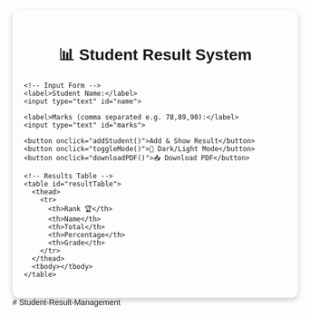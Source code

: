<!DOCTYPE html>
<html lang="en">
<head>
  <meta charset="UTF-8">
  <title>Student Result System</title>
  <style>
    body {
      font-family: Arial, sans-serif;
      margin: 20px;
      transition: background 0.3s, color 0.3s;
    }
    h1 {
      text-align: center;
      margin-bottom: 20px;
    }
    .container {
      max-width: 800px;
      margin: auto;
      padding: 20px;
      border-radius: 12px;
      box-shadow: 0 4px 10px rgba(0,0,0,0.2);
    }
    label {
      display: block;
      margin-top: 10px;
    }
    input {
      padding: 8px;
      margin-top: 5px;
      width: 100%;
      border-radius: 6px;
      border: 1px solid #ccc;
    }
    button {
      margin-top: 15px;
      padding: 10px 20px;
      border: none;
      background: #007bff;
      color: white;
      border-radius: 6px;
      cursor: pointer;
    }
    button:hover { background: #0056b3; }
    .dark-mode {
      background: #1e1e1e;
      color: #f5f5f5;
    }
    .dark-mode input {
      background: #333;
      color: #fff;
      border: 1px solid #777;
    }
    table {
      margin-top: 20px;
      border-collapse: collapse;
      width: 100%;
    }
    th, td {
      padding: 10px;
      border: 1px solid #ddd;
      text-align: center;
    }
    th { background: #007bff; color: white; }
    .dark-mode th { background: #333; }
    .rank {
      font-weight: bold;
      color: green;
    }
  </style>
</head>
<body>
  <div class="container">
    <h1>📊 Student Result System</h1>

    <!-- Input Form -->
    <label>Student Name:</label>
    <input type="text" id="name">

    <label>Marks (comma separated e.g. 78,89,90):</label>
    <input type="text" id="marks">

    <button onclick="addStudent()">Add & Show Result</button>
    <button onclick="toggleMode()">🌙 Dark/Light Mode</button>
    <button onclick="downloadPDF()">📥 Download PDF</button>

    <!-- Results Table -->
    <table id="resultTable">
      <thead>
        <tr>
          <th>Rank 🏆</th>
          <th>Name</th>
          <th>Total</th>
          <th>Percentage</th>
          <th>Grade</th>
        </tr>
      </thead>
      <tbody></tbody>
    </table>
  </div>

  <script>
    let students = [];

    function calculateGrade(percentage) {
      if (percentage >= 90) return "A+";
      if (percentage >= 75) return "A";
      if (percentage >= 60) return "B";
      if (percentage >= 45) return "C";
      if (percentage >= 33) return "D";
      return "F";
    }

    function addStudent() {
      const name = document.getElementById("name").value.trim();
      const marksInput = document.getElementById("marks").value.trim();

      if (!name || !marksInput) {
        alert("Please enter name and marks!");
        return;
      }

      const marksArray = marksInput.split(",").map(m => parseInt(m.trim()));
      if (marksArray.some(isNaN)) {
        alert("Enter valid numeric marks!");
        return;
      }

      const total = marksArray.reduce((a, b) => a + b, 0);
      const percentage = (total / (marksArray.length * 100)) * 100;
      const grade = calculateGrade(percentage);

      students.push({ name, total, percentage, grade });

      students.sort((a, b) => b.percentage - a.percentage);

      showTable();
      document.getElementById("name").value = "";
      document.getElementById("marks").value = "";
    }

    function showTable() {
      const tbody = document.querySelector("#resultTable tbody");
      tbody.innerHTML = "";

      students.forEach((s, index) => {
        let row = `<tr>
          <td class="rank">${index + 1}</td>
          <td>${s.name}</td>
          <td>${s.total}</td>
          <td>${s.percentage.toFixed(2)}%</td>
          <td>${s.grade}</td>
        </tr>`;
        tbody.innerHTML += row;
      });
    }

    function toggleMode() {
      document.body.classList.toggle("dark-mode");
    }

    function downloadPDF() {
      window.print();
    }
  </script>
</body>
</html># Student-Result-Management
